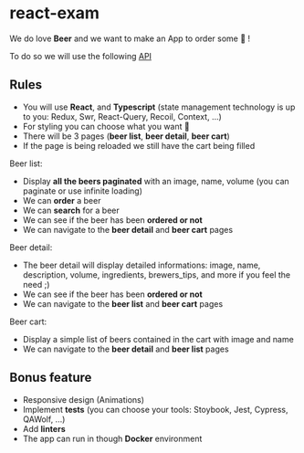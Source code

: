# react-exam

We do love __Beer__ and we want to make an App to order some :beer: !

To do so we will use the following [API](https://punkapi.com/documentation/v2)

## Rules

- You will use __React__, and __Typescript__ (state management technology is up to you: Redux, Swr, React-Query, Recoil, Context, ...)
- For styling you can choose what you want 🎨 
- There will be 3 pages (__beer list__, __beer detail__, __beer cart__)
- If the page is being reloaded we still have the cart being filled

Beer list:
- Display __all the beers paginated__ with an image, name, volume (you can paginate or use infinite loading)
- We can __order__ a beer
- We can __search__ for a beer
- We can see if the beer has been __ordered or not__
- We can navigate to the __beer detail__ and __beer cart__ pages

Beer detail:
- The beer detail will display detailed informations: image, name, description, volume, ingredients, brewers_tips, and more if you feel the need ;)
- We can see if the beer has been __ordered or not__
- We can navigate to the __beer list__ and __beer cart__ pages

Beer cart:
- Display a simple list of beers contained in the cart with image and name
- We can navigate to the __beer detail__ and __beer list__ pages

## Bonus feature

- Responsive design (Animations)
- Implement __tests__ (you can choose your tools: Stoybook, Jest, Cypress, QAWolf, ...)
- Add __linters__
- The app can run in though __Docker__ environment
